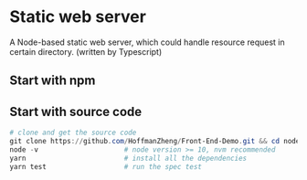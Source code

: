 # Static web server

A Node-based static web server, which could handle resource request in certain directory. (written by Typescript)

## Start with npm

## Start with source code

```powershell
# clone and get the source code
git clone https://github.com/HoffmanZheng/Front-End-Demo.git && cd node.js_basic/file_based_todo_list    
node -v                     # node version >= 10, nvm recommended
yarn                        # install all the dependencies
yarn test                   # run the spec test
```